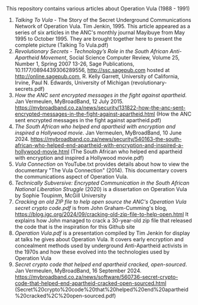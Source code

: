 This repository contains various articles about Operation Vula (1988 - 1991)

1. _Talking To Vula_ - The Story of the Secret Underground Communications Network of Operation Vula. Tim Jenkin, 1995. This article appeared as a series of six articles in the ANC's monthly journal Mayibuye from May 1995 to October 1995. They are brought together here to present the complete picture (Talking To Vula.pdf)
2. _Revolutionary Secrets - Technology’s Role in the South African Anti-Apartheid Movement_, Social Science Computer Review, Volume 25, Number 1, Spring 2007 13-26, Sage Publications, 10.1177/0894439306289556, http://ssc.sagepub.com hosted at http://online.sagepub.com, R. Kelly Garrett, University of California, Irvine, Paul N. Edwards, University of Michigan (revolutionary-secrets.pdf)
3. _How the ANC sent encrypted messages in the fight against apartheid_. Jan Vermeulen, MyBroadBand, 12 July 2015. https://mybroadband.co.za/news/security/131822-how-the-anc-sent-encrypted-messages-in-the-fight-against-apartheid.html (How the ANC sent encrypted messages in the fight against apartheid.pdf)
4. _The South African who helped end apartheid with encryption and inspired a Hollywood movie_. Jan Vermeulen, MyBroadBand, 10 June 2024. https://mybroadband.co.za/news/security/540163-the-south-african-who-helped-end-apartheid-with-encryption-and-inspired-a-hollywood-movie.html (The South African who helped end apartheid with encryption and inspired a Hollywood movie.pdf)
5. _Vula Connection_ on YouTube.txt provides details about how to view the documentary "The Vula Connection" (2014). This documentary covers the communications aspect of Operation Vula.
6. _Technically Subversive: Encrypted Communication in the South African National Liberation Struggle_ (2020) is a dissertation on Operation Vula by Sophie Toupinm, McGill University
7. _Cracking an old ZIP file to help open source the ANC's _Operation Vula_ secret crypto code.pdf_ is from John Graham-Cumming's blog, https://blog.jgc.org/2024/09/cracking-old-zip-file-to-help-open.html It explains how John managed to crack a 30-year-old zip file that released the code that is the inspiration for this Github site
8. _Operation Vula.pdf_ is a presentation compiled by Tim Jenkin for display at talks he gives about Operation Vula. It covers early encryption and concealment methods used by underground Anti-Apartheid activists in the 1970s and how these evolved into the technologies used by Operation Vula
9. _Secret crypto code that helped end apartheid cracked, open-sourced_. Jan Vermeulen, MyBroadBand, 16 September 2024. https://mybroadband.co.za/news/software/560736-secret-crypto-code-that-helped-end-apartheid-cracked-open-sourced.html (Secret%20crypto%20code%20that%20helped%20end%20apartheid%20cracked%2C%20open-sourced.pdf)

